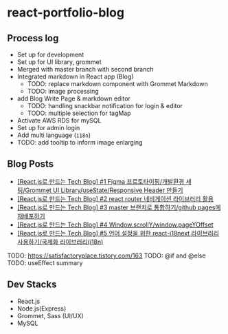 # react-portfolio-blog

## Process log
- Set up for development
- Set up for UI library, grommet
- Merged with master branch with second branch
- Integrated markdown in React app (Blog)
    - TODO: replace markdown component with Grommet Markdown
    - TODO: image processing
- add Blog Write Page & markdown editor
    - TODO: handling snackbar notification for login & editor
    - TODO: multiple selection for tagMap
- Activate AWS RDS for mySQL
- Set up for admin login
- Add multi language (`i18n`)
- TODO: add tooltip to inform image enlarging


## Blog Posts
- [[React.js로 만드는 Tech Blog] #1 Figma 프로토타이핑/개발환경 세팅/Grommet UI Library/useState/Responsive Header 만들기](https://uiyoji-journal.tistory.com/62?category=928261)
- [[React.js로 만드는 Tech Blog] #2 react router 네비게이션 라이브러리 활용](https://uiyoji-journal.tistory.com/64?category=928261)
- [[React.js로 만드는 Tech Blog] #3 master 브랜치로 통합하기/github pages에 재배포하기](https://uiyoji-journal.tistory.com/66?category=928261)
- [[React.js로 만드는 Tech Blog] #4 Window.scrollY/window.pageYOffset](https://uiyoji-journal.tistory.com/70?category=928261)
- [[React.js로 만드는 Tech Blog] #5 언어 설정을 위한 react-i18next 라이브러리 사용하기/국제화 라이브러리(i18n)](https://uiyoji-journal.tistory.com/74)

TODO: https://satisfactoryplace.tistory.com/163
TODO: @if and @else
TODO: useEffect summary

## Dev Stacks
- React.js
- Node.js(Express)
- Grommet, Sass (UI/UX)
- MySQL